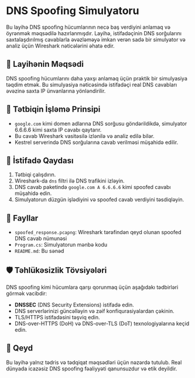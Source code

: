 # DNS Spoofing Simulyatoru

Bu layihə DNS spoofing hücumlarının necə baş verdiyini anlamaq və öyrənmək məqsədilə hazırlanmışdır. Layihə, istifadəçinin DNS sorğularını saxtalaşdırılmış cavablarla əvəzləməyə imkan verən sadə bir simulyator və analiz üçün Wireshark nəticələrini əhatə edir.

## 📌 Layihənin Məqsədi

DNS spoofing hücumlarını daha yaxşı anlamaq üçün praktik bir simulyasiya təqdim etmək. Bu simulyasiya nəticəsində istifadəçi real DNS cavabları əvəzinə saxta IP ünvanlarına yönləndirilir.

## 🔧 Tətbiqin İşləmə Prinsipi

- `google.com` kimi domen adlarına DNS sorğusu göndərildikdə, simulyator 6.6.6.6 kimi saxta IP cavabı qaytarır.
- Bu cavab Wireshark vasitəsilə izlənilə və analiz edilə bilər.
- Kestrel serverində DNS sorğularına cavab verilməsi müşahidə edilir.

## 🧪 İstifadə Qaydası

1. Tətbiqi çalışdırın.
2. Wireshark-da `dns` filtri ilə DNS trafikini izləyin.
3. DNS cavab paketində `google.com A 6.6.6.6` kimi spoofed cavabı müşahidə edin.
4. Simulyatorun düzgün işlədiyini və spoofed cavab verdiyini təsdiqləyin.

## 📂 Fayllar

- `spoofed_response.pcapng`: Wireshark tərəfindən qeyd olunan spoofed DNS cavab nümunəsi  
- `Program.cs`: Simulyatorun mənbə kodu  
- `README.md`: Bu sənəd  

## 🛡️ Təhlükəsizlik Tövsiyələri

DNS spoofing kimi hücumlara qarşı qorunmaq üçün aşağıdakı tədbirləri görmək vacibdir:

- **DNSSEC** (DNS Security Extensions) istifadə edin.
- DNS serverlərinizi güncəlləyin və zəif konfiqurasiyalardan çəkinin.
- TLS/HTTPS istifadəsini təşviq edin.
- DNS-over-HTTPS (DoH) və DNS-over-TLS (DoT) texnologiyalarına keçid edin.


## 📜 Qeyd

Bu layihə yalnız tədris və tədqiqat məqsədləri üçün nəzərdə tutulub. Real dünyada icazəsiz DNS spoofing fəaliyyəti qanunsuzdur və etik deyildir.
